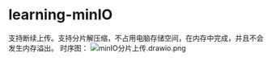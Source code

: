 # learning-minIO
支持断续上传。支持分片解压缩，不占用电脑存储空间，在内存中完成，并且不会发生内存溢出。
时序图：
![minIO分片上传.drawio.png](https://s2.loli.net/2022/11/16/6z5W1TGEMVN2ndr.png)